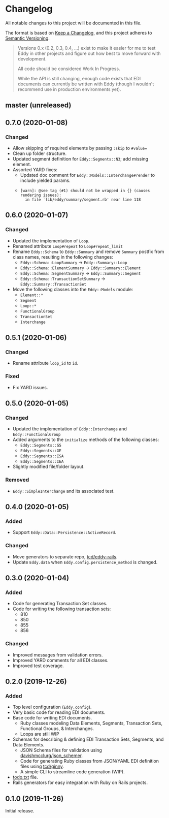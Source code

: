 # Changelog

All notable changes to this project will be documented in this file.

The format is based on [Keep a Changelog](https://keepachangelog.com/en/1.0.0/),
and this project adheres to [Semantic Versioning](https://semver.org/spec/v2.0.0.html).

> Versions 0.x (0.2, 0.3, 0.4, ...) exist to make it easier for me to test Eddy in other projects and figure out how best to move forward with development.
> 
> All code should be considered Work In Progress.
> 
> While the API is still changing, enough code exists that EDI documents can currently be written with Eddy (though I wouldn't recommend use in production environments yet).

## master (unreleased)

## 0.7.0 (2020-01-08)

### Changed

- Allow skipping of required elements by passing `:skip` to `#value=`
- Clean up folder structure.
- Updated segment definition for `Eddy::Segments::N3`; add missing element.
- Assorted YARD fixes:
    - Updated doc comment for `Eddy::Models::Interchange#render` to include yielded params.
    - ```
      [warn]: @see tag (#1) should not be wrapped in {} (causes rendering issues): 
        in file `lib/eddy/summary/segment.rb' near line 118
      ```

## 0.6.0 (2020-01-07)

### Changed

- Updated the implementation of `Loop`.
- Renamed attribute `Loop#repeat` to `Loop#repeat_limit`
- Rename `Eddy::Schema` to `Eddy::Summary` and remove `Summary` postfix from class names, resulting in the following changes:
    - `Eddy::Schema::LoopSummary` -> `Eddy::Summary::Loop`
    - `Eddy::Schema::ElementSummary` -> `Eddy::Summary::Element`
    - `Eddy::Schema::SegmentSummary` -> `Eddy::Summary::Segment`
    - `Eddy::Schema::TransactionSetSummary` -> `Eddy::Summary::TransactionSet`
- Move the following classes into the `Eddy::Models` module:
    - `Element::*`
    - `Segment`
    - `Loop::*`
    - `FunctionalGroup`
    - `TransactionSet`
    - `Interchange`

## 0.5.1 (2020-01-06)

### Changed

- Rename attribute `loop_id` to `id`.

### Fixed

- Fix YARD issues.

## 0.5.0 (2020-01-05)

### Changed

- Updated the implementation of `Eddy::Interchange` and `Eddy::FunctionalGroup`
- Added arguments to the `initialize` methods of the following classes:
    - `Eddy::Segments::GS`
    - `Eddy::Segments::GE`
    - `Eddy::Segments::ISA`
    - `Eddy::Segments::IEA`
- Slightly modified file/folder layout.

### Removed

- `Eddy::SimpleInterchange` and its associated test.

## 0.4.0 (2020-01-05)

### Added

- Support `Eddy::Data::Persistence::ActiveRecord`.

### Changed

- Move generators to separate repo, [tcd/eddy-rails](https://github.com/tcd/eddy-rails).
- Update `Eddy.data` when `Eddy.config.persistence_method` is changed.

## 0.3.0 (2020-01-04)

### Added

- Code for generating Transaction Set classes.
- Code for writing the following transaction sets:
    - 810
    - 850
    - 855
    - 856

### Changed

- Improved messages from validation errors.
- Improved YARD comments for all EDI classes.
- Improved test coverage.

## 0.2.0 (2019-12-26)

### Added

- Top level configuration (`Eddy.config`).
- Very basic code for reading EDI documents.
- Base code for writing EDI documents.
    - Ruby classes modeling Data Elements, Segments, Transaction Sets, Functional Groups, & Interchanges.
    - Loops are still WIP
- Schemas for describing & defining EDI Transaction Sets, Segments, and Data Elements.
    - JSON Schema files for validation using [davishmcclurg/json_schemer](https://github.com/davishmcclurg/json_schemer).
    - Code for generating Ruby classes from JSON/YAML EDI definition files using [tcd/ginny](https://github.com/tcd/ginny).
    - A simple CLI to streamline code generation (WIP).
- [todo.txt](https://github.com/todotxt/todo.txt) file.
- Rails generators for easy integration with Ruby on Rails projects.

## 0.1.0 (2019-11-26)

Initial release.
